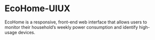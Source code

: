 # EcoHome-UIUX
EcoHome is a responsive, front-end web interface that allows users to monitor their household’s weekly power consumption and identify high-usage devices.
